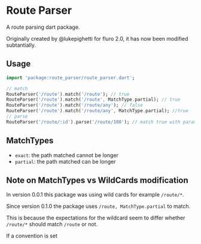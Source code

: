 # Route Parser

A route parsing dart package.

Originally created by @lukepighetti for fluro 2.0, it has now been modified subtantially.

## Usage


```dart
import 'package:route_parser/route_parser.dart';

// match 
RouteParser('/route').match('/route'); // true
RouteParser('/route').match('/route', MatchType.partial); // true
RouteParser('/route').match('/route/any'); // false
RouteParser('/route').match('/route/any', MatchType.partial); //true
// parse
RouteParser('/route/:id').parse('/route/100'); // match true with params['id'] = 100
```


## MatchTypes

  - `exact`: the path matched cannot be longer
  - `partial`: the path matched can be longer
  
## Note on MatchTypes vs WildCards modification

In version 0.0.1 this package was using wild cards for example `/route/*`.

Since version 0.1.0 the package uses `/route, MatchType.partial` to match.

This is because the expectations for the wildcard seem to differ whether `/route/*` should match `/route` or not.

If a convention is set 